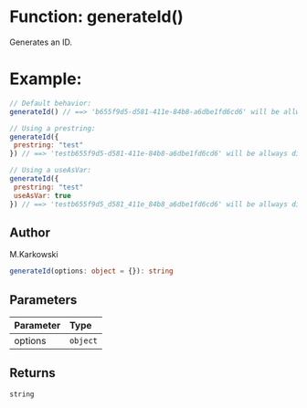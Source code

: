 # Function: generateId()

Generates an ID.

# Example:

```javascript
// Default behavior:
generateId() // ==> 'b655f9d5-d581-411e-84b8-a6dbe1fd6cd6' will be allways different

// Using a prestring:
generateId({
 prestring: "test"
}) // ==> 'testb655f9d5-d581-411e-84b8-a6dbe1fd6cd6' will be allways different

// Using a useAsVar:
generateId({
 prestring: "test"
 useAsVar: true
}) // ==> 'testb655f9d5_d581_411e_84b8_a6dbe1fd6cd6' will be allways different
```

## Author

M.Karkowski

```ts
generateId(options: object = {}): string
```

## Parameters

| Parameter | Type     |
| :-------- | :------- |
| options   | `object` |

## Returns

`string`
